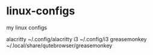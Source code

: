 # linux-configs
my linux configs


alacritty       ~/.config/alacritty
i3              ~/.config/i3
greasemonkey    ~/.local/share/qutebrowser/greasemonkey
